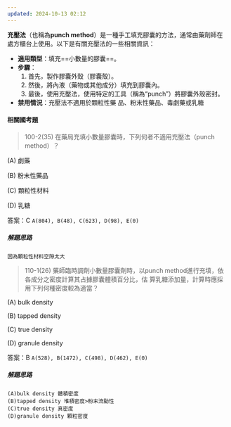 ```yaml
---
updated: 2024-10-13 02:12
---
```

**充壓法**（也稱為**punch method**）是一種手工填充膠囊的方法，通常由藥劑師在處方櫃台上使用。以下是有關充壓法的一些相關資訊：

- **適用類型**：填充==小數量的膠囊==。
- **步驟**：
    1. 首先，製作膠囊外殼（膠囊殼）。
    2. 然後，將內液（藥物或其他成分）填充到膠囊內。
    3. 最後，使用充壓法，使用特定的工具（稱為“punch”）將膠囊外殼密封。
- **禁用情況**：充壓法不適用於顆粒性藥
	品、粉末性藥品、毒劇藥或乳糖
#### 相關國考題
> 100-2(35)
	在藥局充填小數量膠囊時，下列何者不適用充壓法（punch method）？
<!--SR:!2024-10-16,3,250-->

(A) 劇藥

(B) 粉末性藥品

(C) 顆粒性材料

(D) 乳糖

答案：C
`A(804), B(48), C(623), D(98), E(0)`
##### 解題思路
> 
	因為顆粒性材料空隙太大

> 110-1(26)
	藥師臨時調劑小數量膠囊劑時，以punch method進行充填，依各成分之密度計算其占據膠囊體積百分比，估 算乳糖添加量，計算時應採用下列何種密度較為適當？

(A) bulk density

(B) tapped density

(C) true density

(D) granule density

答案：B
`A(528), B(1472), C(498), D(462), E(0)`

##### 解題思路
> 
	(A)bulk density 體積密度  
	(B)tapped density 堆積密度>粉末流動性  
	(C)true density 真密度  
	(D)granule density 顆粒密度
